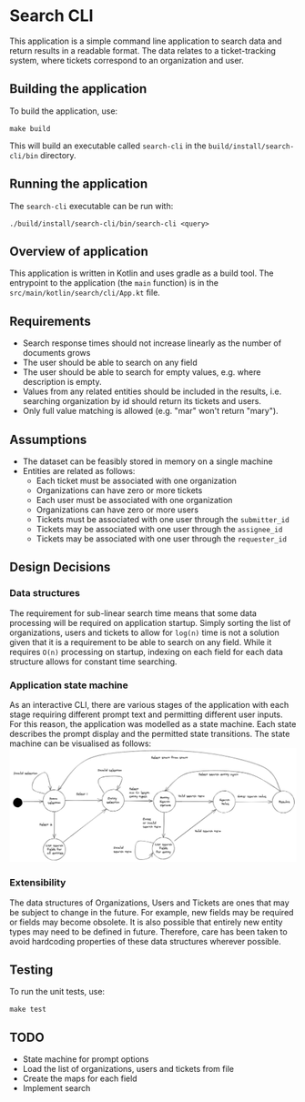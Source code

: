 # Search CLI

This application is a simple command line application to search data and return
results in a readable format. The data relates to a ticket-tracking system,
where tickets correspond to an organization and user.

## Building the application

To build the application, use:

```
make build
```

This will build an executable called `search-cli` in the
`build/install/search-cli/bin` directory.

## Running the application

The `search-cli` executable can be run with:

```
./build/install/search-cli/bin/search-cli <query>
```

## Overview of application

This application is written in Kotlin and uses gradle as a build tool. The
entrypoint to the application (the `main` function) is in the
`src/main/kotlin/search/cli/App.kt` file.

## Requirements

- Search response times should not increase linearly as the number of documents
  grows
- The user should be able to search on any field
- The user should be able to search for empty values, e.g. where description is
  empty.
- Values from any related entities should be included in the results, i.e.
  searching organization by id should return its tickets and users.
- Only full value matching is allowed (e.g. "mar" won't return "mary").

## Assumptions

- The dataset can be feasibly stored in memory on a single machine
- Entities are related as follows:
  - Each ticket must be associated with one organization
  - Organizations can have zero or more tickets
  - Each user must be associated with one organization
  - Organizations can have zero or more users
  - Tickets must be associated with one user through the `submitter_id`
  - Tickets may be associated with one user through the `assignee_id`
  - Tickets may be associated with one user through the `requester_id`

## Design Decisions

### Data structures

The requirement for sub-linear search time means that some data processing will
be required on application startup. Simply sorting the list of organizations,
users and tickets to allow for `log(n)` time is not a solution given that it is
a requirement to be able to search on any field. While it requires `O(n)`
processing on startup, indexing on each field for each data structure allows for
constant time searching.

### Application state machine

As an interactive CLI, there are various stages of the application with each
stage requiring different prompt text and permitting different user inputs. For
this reason, the application was modelled as a state machine. Each state
describes the prompt display and the permitted state transitions. The state
machine can be visualised as follows: ![SMD](state_machine_diagram.jpg)

### Extensibility

The data structures of Organizations, Users and Tickets are ones that may be
subject to change in the future. For example, new fields may be required or
fields may become obsolete. It is also possible that entirely new entity types
may need to be defined in future. Therefore, care has been taken to avoid
hardcoding properties of these data structures wherever possible.

## Testing

To run the unit tests, use:

```
make test
```

## TODO

- State machine for prompt options
- Load the list of organizations, users and tickets from file
- Create the maps for each field
- Implement search
